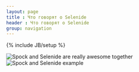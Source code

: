 ```yaml
---
layout: page
title : Что говорят о Selenide
header : Что говорят о Selenide
group: navigation
---
```

{% include JB/setup %}

![Spock and Selenide are really awesome together]({{BASE_PATH}}/images/2013/07/spock_and_selenide_tweet.png)
![Spock and Selenide example]({{BASE_PATH}}/images/2013/07/spock_and_selenide.jpg)

